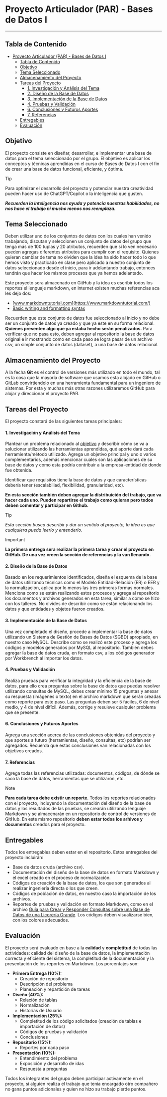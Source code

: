 # Proyecto Articulador (PAR) - Bases de Datos I

---

## Tabla de Contenido

- [Proyecto Articulador (PAR) - Bases de Datos I](#proyecto-articulador-par---bases-de-datos-i)
  - [Tabla de Contenido](#tabla-de-contenido)
  - [Objetivo](#objetivo)
  - [Tema Seleccionado](#tema-seleccionado)
  - [Almacenamiento del Proyecto](#almacenamiento-del-proyecto)
  - [Tareas del Proyecto](#tareas-del-proyecto)
      - [1. Investigación y Análisis del Tema](#1-investigación-y-análisis-del-tema)
      - [2. Diseño de la Base de Datos](#2-diseño-de-la-base-de-datos)
      - [3. Implementación de la Base de Datos](#3-implementación-de-la-base-de-datos)
      - [4. Pruebas y Validación](#4-pruebas-y-validación)
      - [6. Conclusiones y Futuros Aportes](#6-conclusiones-y-futuros-aportes)
      - [7. Referencias](#7-referencias)
  - [Entregables](#entregables)
  - [Evaluación](#evaluación)



## Objetivo

El proyecto consiste en diseñar, desarrollar, e implementar una base de datos para el tema seleccionado por el grupo. El objetivo es aplicar los conceptos y técnicas aprendidas en el curso de Bases de Datos I con el fin de crear una base de datos funcional, eficiente, y óptima. 

> [!TIP]
>Para optimizar el desarrollo del proyecto y potenciar nuestra creatividad pueden hacer uso de ChatGPT/Copilot o la inteligencia que gusten. 
>
>***Recuerden la inteligencia nos ayuda y potencia nuestras habilidades, no nos hace el trabajo ni mucho menos nos reemplaza.***

## Tema Seleccionado

Deben utilizar uno de los conjuntos de datos con los cuales han venido trabajando, discutan y seleccionen un conjunto de datos del grupo que tenga más de 100 tuplas y 20 atributos, recuerden que si lo ven necesario pueden agregas diferentes atributos para cumplir con el requisito. Quienes quieran cambiar de tema no olviden que la idea ha sido hacer todo lo que hemos visto y practicado en clase pero aplicado a nuestro conjunto de datos seleccionado desde el inicio, para ir adelantando trabajo, entonces tendrán que hacer los mismos procesos que ya hemos adelantado. 

Este proyecto sera almacenado en GitHub y la idea es escribir todos los reportes el lenguaje markdown, en internet existen muchas referencias aca les dejo dos: 
- [www.markdowntutorial.com](https://www.markdowntutorial.com/)
- [Basic writing and formatting syntax](https://docs.github.com/en/get-started/writing-on-github/getting-started-with-writing-and-formatting-on-github/basic-writing-and-formatting-syntax#section-links) 

Recuerden que este conjunto de datos fue seleccionado al inicio y no debe ser un conjunto de datos ya creado y que ya este en su forma relacional. **Quienes presenten algo que ya estaba hecho serán penalizados.** Para verificar que no pasa esto, deben agregar al repositorio la base de datos original e ir mostrando como en cada paso se logra pasar de un archivo csv, un simple conjunto de datos (dataset), a una base de datos relacional. 

## Almacenamiento del Proyecto

A la fecha **Git** es el control de versiones más utilizado en todo el mundo, tal es la cosa que la mayoría de software que usamos esta alojado en GitHub o GitLab convirtiendolo en una herramienta fundamental para un ingeniero de sistemas. Por esta y muchas más otras razones utilizaremos GitHub para alojar y direccionar el proyecto PAR.

## Tareas del Proyecto

El proyecto constará de las siguientes tareas principales:

#### 1. Investigación y Análisis del Tema

Plantear un problema relacionado al [objetivo](#objetivo) y describir cómo se va a solucionar utilizando las herramientas aprendidas, qué aporte dará cada herramienta/método utilizado. Agrega un objetivo principal y uno o varios complementarios, además mencionar cuales son las aplicaciones de su base de datos y como esta podría contribuir a la empresa-entidad de donde fue obtenida.

Identificar que requisitos tiene la base de datos y que características debería tener (escalabiliad, flexibilidad, granularidad, etc).

**En esta sección también deben agregar la distribuición del trabajo, que va hacer cada uno. Pueden repartirse el trabajo como quieran pero todos deben comentar y participar en Github.**

> [!TIP]
> *Esta sección busca describir y dar un sentido al proyecto, la idea es que cualquiera pueda leerlo y entenderlo.*

> [!IMPORTANT]
> **La primera entrega sera realizar la primera tarea y crear el proyecto en GitHub. De una vez creen la sección de referencias y la van llenando.**


#### 2. Diseño de la Base de Datos

Basado en los requerimientos identificados, diseña el esquema de la base de datos utilizando técnicas como el Modelo Entidad-Relación (ER) o EER y la normalización, aplica por lo menos las tres primeras formas normales. Menciona como se están realizando estos procesos y agrega al repositorio los documentos y archivos generados en esta tarea, similar a como se hizo con los talleres. No olvides de describir como se están relacionando los datos y que entidades y objetos fueron creados.


#### 3. Implementación de la Base de Datos

Una vez completado el diseño, procede a implementar la base de datos utilizando un Sistema de Gestión de Bases de Datos (SGBD) apropiado, en nuestro caso MySQL. Describe como se realizó este proceso y agrega los códigos y modelos generados por MySQL al repositorio. También debes agregar la base de datos cruda, en formato csv, u los códigos generador por Workbrench al importar los datos.

#### 4. Pruebas y Validación

Realiza pruebas para verificar la integridad y la eficiencia de la base de datos, para ello crea preguntas sobre la base de datos que puedas resolver utilizando consultas de MySQL, debes crear mínimo 15 preguntas y anexar su respuesta (imágenes o texto) en el archivo markdown que serán creadas como reporte para este paso. Las preguntas deben ser 5 fáciles, 6 de nivel medio, y 4 de nivel difícil. Además, corrige y resuleve cualquier problema que se presente. 

#### 6. Conclusiones y Futuros Aportes

Agrega una sección acerca de las conclusiones obtenidas del proyecto y que aportes a futuro (herramientas, diseño, consultas, etc) podrían ser agregados. Recuerda que estas conclusiones van relacionadas con los objetivos creados.

#### 7. Referencias

Agrega todas las referencias utilizadas: documentos, códigos, de dónde se saco la base de datos, herramientas que se utilizaron, etc.


>[!NOTE]
>
>**Para cada tarea debe existir un reporte**. Todos los reportes relacionados con el proyecto, incluyendo la documentación del diseño de la base de datos y los resultados de las pruebas, se crearán utilizando lenguaje Markdown y se almacenarán en un repositorio de control de versiones de GitHub. En este mismo repositorio **deben estar todos los arhivos y documentos** creados para el proyecto. 

## Entregables

Todos los entregables deben estar en el repositorio. Estos entregables del proyecto incluirán:

- Base de datos cruda (archivo csv). 
- Documentación del diseño de la base de datos en formato Markdown y el excel creado en el proceso de normalización.
- Códigos de creación de la base de datos, los que son generados al realizar ingeniería directa o los que creen.
- Códigos de población de datos, en nuestro caso la importación de los archivos.
- Reportes de pruebas y validación en formato Markdown, como en el archivo [Guía para Crear y Responder Consultas sobre una Base de Datos de una Licorería Grande](https://github.com/saguileran/ETITC-2024-1/blob/main/DataBases_I/ReviewQueries.md). Los códigos deben visualizarse bien, con los colores adecuados.

## Evaluación

El proyecto será evaluado en base a la **calidad** y **completitud** de todas las actividades: calidad del diseño de la base de datos, la implementación correcta y eficiente del sistema, la completitud de la documentación y la presentación de los reportes en Markdown. Los porcentajes son: 

- **Primera Entrega (10%):**
  - Creación de repositorio
  - Descripción del problema
  - Planeación y repartición de tareas
- **Diseño (40%):**
  - Relación de tablas
  - Normalización
  - Historias de Usuario
- **Implementación (25%):**
  - Completitud de los código solicitados (creación de tablas e importación de datos)
  - Códigos de pruebas y validación
  - Conclusiones
- **Repositorio (15%):**
  - Reportes por cada paso
- **Presentación (10%):**
  - Entendimiento del problema
  - Exposición y desarrollo de idas
  - Respuesta a preguntas

Todos los integrantes del grupo deben participar activamente en el proyecto, si alguien realiza el trabajo que tenia encargado otro compañero no gana puntos adicionales y quien no hizo su trabajo pierde puntos.